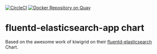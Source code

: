 [![CircleCI](https://circleci.com/gh/giantswarm/fluentd-elasticsearch-app.svg?style=shield)](https://circleci.com/gh/giantswarm/fluentd-elasticsearch-app)
[![Docker Repository on Quay](https://quay.io/repository/giantswarm/fluentd-elasticsearch/status)](https://quay.io/repository/giantswarm/fluentd-elasticsearch)

# fluentd-elasticsearch-app chart

Based on the awesome work of kiwigrid on their [fluentd-elasticsearch](https://github.com/kiwigrid/helm-charts/tree/master/charts/fluentd-elasticsearch) Chart.
